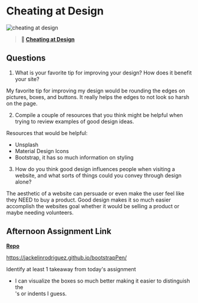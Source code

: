 # Cheating at Design

![cheating at design](https://bcw.blob.core.windows.net/public/img/courses/5247609446691139)

> **📖 [Cheating at Design](https://codeworksacademy.com/fs-student-guide/resources/wk1/04-Cheating-at-Design)**

## Questions

1. What is your favorite tip for improving your design? How does it benefit your site?

My favorite tip for improving my design would be rounding the edges on pictures, boxes, and buttons. It really helps the edges to not look so harsh on the page.

2. Compile a couple of resources that you think might be helpful when trying to review examples of good design ideas.

Resources that would be helpful: 
- Unsplash 
- Material Design Icons
- Bootstrap, it has so much information on styling 

3. How do you think good design influences people when visiting a website, and what sorts of things could you convey through design alone?

The aesthetic of a website can persuade or even make the user feel like they NEED to buy a product. Good design makes it so much easier accomplish the websites goal whether it would be selling a product or maybe needing volunteers. 

## Afternoon Assignment Link

**[Repo](https://github.com/rodrirene/<ASSIGNMENT_REPO>)**

https://jackelinrodriguez.github.io/bootstrapPen/

Identify at least 1 takeaway from today's assignment

- I can visualize the boxes so much better making it easier to distinguish the <div>'s or indents I guess. 
